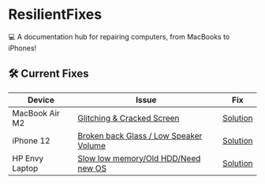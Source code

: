 # ResilientFixes  
💻 A documentation hub for repairing computers, from MacBooks to iPhones!  

## 🛠️ Current Fixes  
| Device       | Issue                           | Fix                           |  
|--------------|---------------------------------|-------------------------------|  
| MacBook Air M2 | [Glitching & Cracked Screen](MacBook_Air_M2/ISSUE.md) | [Solution](MacBook_Air_M2/FIX.md) |  
| iPhone 12    | [Broken back Glass / Low Speaker Volume](iPhone_12/ISSUE.md) | [Solution](iPhone_12/fix.md) |  
| HP Envy Laptop | [Slow low memory/Old HDD/Need new OS](/ISSUE.md) | [Solution](iPhone_11/FIX.md) |  

